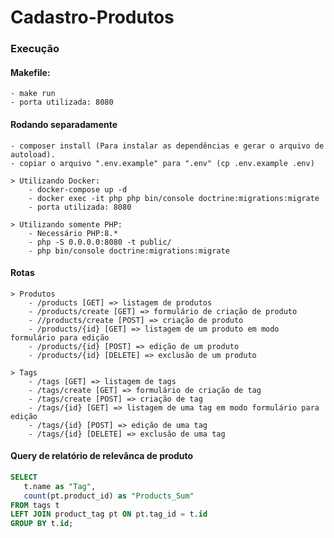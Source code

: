 # Cadastro-Produtos
### Execução
####  Makefile:
    - make run
    - porta utilizada: 8080
#### Rodando separadamente
    - composer install (Para instalar as dependências e gerar o arquivo de autoload).
    - copiar o arquivo ".env.example" para ".env" (cp .env.example .env)
    
    > Utilizando Docker:
        - docker-compose up -d
        - docker exec -it php php bin/console doctrine:migrations:migrate
        - porta utilizada: 8080
          
    > Utilizando somente PHP:
        - Necessário PHP:8.*
        - php -S 0.0.0.0:8080 -t public/
        - php bin/console doctrine:migrations:migrate

#### Rotas
    > Produtos
        - /products [GET] => listagem de produtos
        - /products/create [GET] => formulário de criação de produto
        - //products/create [POST] => criação de produto
        - /products/{id} [GET] => listagem de um produto em modo formulário para edição
        - /products/{id} [POST] => edição de um produto
        - /products/{id} [DELETE] => exclusão de um produto
        
    > Tags
        - /tags [GET] => listagem de tags
        - /tags/create [GET] => formulário de criação de tag
        - /tags/create [POST] => criação de tag
        - /tags/{id} [GET] => listagem de uma tag em modo formulário para edição
        - /tags/{id} [POST] => edição de uma tag
        - /tags/{id} [DELETE] => exclusão de uma tag

#### Query de relatório de relevânca de produto
```sql
SELECT
   t.name as "Tag",
   count(pt.product_id) as "Products_Sum"
FROM tags t
LEFT JOIN product_tag pt ON pt.tag_id = t.id
GROUP BY t.id;
```
